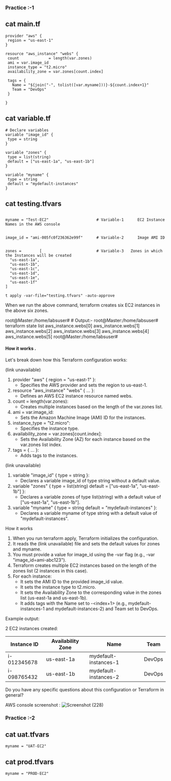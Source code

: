 ### Practice :-1

## cat main.tf 

 ```
 provider "aws" {
  region = "us-east-1"
}

resource "aws_instance" "webs" {
  count             = length(var.zones)
  ami = var.image_id
  instance_type = "t2.micro"
  availability_zone = var.zones[count.index]

  tags = {
    Name = "${join("-", tolist([var.myname]))}-${count.index+1}"
    Team = "DevOps"
  }

}
```


 ## cat variable.tf 
 
 ```
# Declare variables
variable "image_id" {
  type = string
}

variable "zones" { 
  type = list(string)
  default = ["us-east-1a", "us-east-1b"]
}

variable "myname" {
  type = string
  default = "mydefault-instances"
}
```


##  cat testing.tfvars

```

myname = "Test-EC2"                     # Variable-1      EC2 Instance Names in the AWS console  


image_id = "ami-005fc0f236362e99f"      # Variable-2      Image AMI ID 


zones =        [                        # Variable-3   Zones in which the Instances will be created
  "us-east-1a",
  "us-east-1b",
  "us-east-1c",
  "us-east-1d",
  "us-east-1e",
  "us-east-1f"
]

```




```
t apply -var-file="testing.tfvars" -auto-approve
```

When we run the above command, terraform creates six EC2 instances in the above six zones.


root@Master:/home/labsuser# # Output:-
root@Master:/home/labsuser# terraform state list
aws_instance.webs[0]
aws_instance.webs[1]
aws_instance.webs[2]
aws_instance.webs[3]
aws_instance.webs[4]
aws_instance.webs[5]
root@Master:/home/labsuser#


#### How it works .
Let's break down how this Terraform configuration works:

(link unavailable)

1. provider "aws" { region = "us-east-1" }:
    - Specifies the AWS provider and sets the region to us-east-1.
2. resource "aws_instance" "webs" { ... }:
    - Defines an AWS EC2 instance resource named webs.
3. count = length(var.zones):
    - Creates multiple instances based on the length of the var.zones list.
4. ami = var.image_id:
    - Sets the Amazon Machine Image (AMI) ID for the instances.
5. instance_type = "t2.micro":
    - Specifies the instance type.
6. availability_zone = var.zones[count.index]:
    - Sets the Availability Zone (AZ) for each instance based on the var.zones list index.
7. tags = { ... }:
    - Adds tags to the instances.

(link unavailable)

1. variable "image_id" { type = string }:
    - Declares a variable image_id of type string without a default value.
2. variable "zones" { type = list(string) default = ["us-east-1a", "us-east-1b"] }:
    - Declares a variable zones of type list(string) with a default value of ["us-east-1a", "us-east-1b"].
3. variable "myname" { type = string default = "mydefault-instances" }:
    - Declares a variable myname of type string with a default value of "mydefault-instances".

How it works

1. When you run terraform apply, Terraform initializes the configuration.
2. It reads the (link unavailable) file and sets the default values for zones and myname.
3. You must provide a value for image_id using the -var flag (e.g., -var "image_id=ami-abc123").
4. Terraform creates multiple EC2 instances based on the length of the zones list (2 instances in this case).
5. For each instance:
    - It sets the AMI ID to the provided image_id value.
    - It sets the instance type to t2.micro.
    - It sets the Availability Zone to the corresponding value in the zones list (us-east-1a and us-east-1b).
    - It adds tags with the Name set to <myname>-<index+1> (e.g., mydefault-instances-1 and mydefault-instances-2) and Team set to DevOps.

Example output:

2 EC2 instances created:

| Instance ID | Availability Zone | Name                 | Team   |
|-------------|-------------------|----------------------|--------|
| i-012345678 | us-east-1a        | mydefault-instances-1 | DevOps |
| i-098765432 | us-east-1b        | mydefault-instances-2 | DevOps |

Do you have any specific questions about this configuration or Terraform in general?


AWS console screenshot : ![Screenshot (228)](https://github.com/user-attachments/assets/9160e2a1-777d-44db-9caa-32386e61a1ec)




### Practice :-2

## cat uat.tfvars

```
myname = "UAT-EC2"
```

## cat prod.tfvars

```
myname = "PROD-EC2"
```



